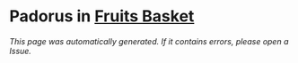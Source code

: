 # Padorus in [Fruits Basket](https://myanimelist.net/manga/102/Fruits_Basket)

###### This page was automatically generated. If it contains errors, please open a Issue.
